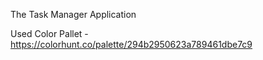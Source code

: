 The Task Manager Application

Used Color Pallet - https://colorhunt.co/palette/294b2950623a789461dbe7c9
